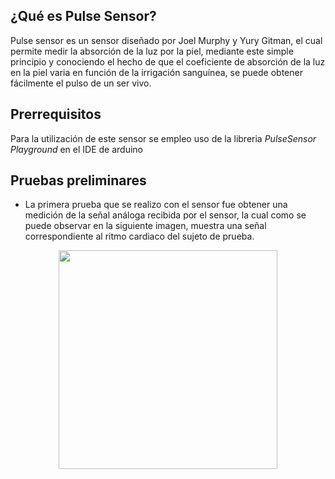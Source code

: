 ## ¿Qué es Pulse Sensor?

Pulse sensor es un sensor diseñado por Joel Murphy y Yury Gitman, el cual permite medir la absorción de la luz por la piel, mediante este simple principio y conociendo el hecho de que el coeficiente de absorción de la luz en la piel varia en función de la irrigación sanguínea, se puede obtener fácilmente el pulso de un ser vivo.

## Prerrequisitos

Para la utilización de este sensor se empleo uso de la libreria _PulseSensor Playground_ en el IDE de arduino

## Pruebas preliminares

* La primera prueba que se realizo con el sensor fue obtener una medición de la señal análoga recibida por el sensor, la cual como se puede observar en la siguiente imagen, muestra una señal correspondiente al ritmo cardiaco del sujeto de prueba. 

<p align="center">
  <img src="https://github.com/pavanegasg/Sistemas-Embebidos/blob/master/Manuales/Sensores/Pulse%20Sensor/PrimerPrueba.png" width="350">
</p>
